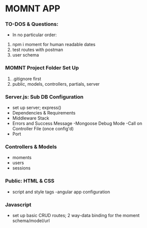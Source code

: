 # MOMNT APP

### TO-DOS & Questions:

- In no particular order:

1. npm i moment for human readable dates
1. test routes with postman
1. user schema

### MOMNT Project Folder Set Up

1. .gitignore first
1. public, models, controllers, partials, server

### Server.js: Sub DB Configuration

- set up server; express()
- Dependencies & Requirements
- Middleware Stack
- Errors and Success Message
  -Mongoose Debug Mode
  -Call on Controller File (once config'd)
- Port

### Controllers & Models

- moments
- users
- sessions

### Public: HTML & CSS

- script and style tags
  -angular app configuration

### Javascript

- set up basic CRUD routes; 2 way-data binding for the moment schema/model/url
